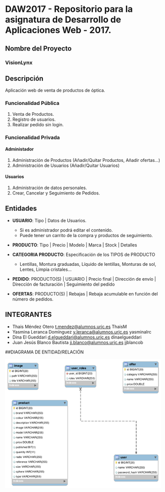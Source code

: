 # DAW2017 - Repositorio para la asignatura de Desarrollo de Aplicaciones Web - 2017.

## Nombre del Proyecto
### VisionLynx

## Descripción
Aplicación web de venta de productos de óptica.

### Funcionalidad Pública
  1. Venta de Productos.
  2. Registro de usuarios.
  3. Realizar pedido sin login.
  
### Funcionalidad Privada

#### Administador
  1. Administración de Productos (Añadir/Quitar Productos, Añadir ofertas...)
  2. Administración de Usuarios  (Añadir/Quitar Usuarios)

#### Usuarios
  1. Administración de datos personales.<br>
  2. Crear, Cancelar y Seguimiento de Pedidos.
   

## Entidades
  - <b>USUARIO</b>: Tipo | Datos de Usuarios.
    - Si es administrador podrá editar el contenido.
    - Puede tener un carrito de la compra y productos de seguimiento.
  
  - <b>PRODUCTO</b>: Tipo | Precio | Modelo | Marca | Stock | Detalles
  
  - <b>CATEGORIA PRODUCTO</b>: Especificación de los TIPOS de PRODUCTO
    - Lentillas, Montura graduadas, Líquido de lentillas, Monturas de sol, Lentes, Limpia cristales...
    
  - <b>PEDIDO</b>: PRODUCTO(S) | USUARIO | Precio final | Dirección de envío | Dirección de facturación | Seguimiento del pedido
  
  - <b>OFERTAS</b>: PRODUCTO(S) | Rebajas | Rebaja acumulable en función del número de pedidos.
  
## INTEGRANTES
  - Thais Méndez Otero            t.mendez@alumnos.urjc.es        ThaisM
  - Yasmina Leranca Domínguez     y.leranca@alumnos.urjc.es       yasminalrc
  - Dina El Gueddari              d.elgueddari@alumnos.urjc.es    dinaelgueddari
  - Juan Jesús Blanco Bautista    jj.blanco@alumnos.urjc.es       jjblancob


##DIAGRAMA DE ENTIDAD/RELACIÓN

![Alt text](Capturas/EER_Diagram.png "imagen diagrama")